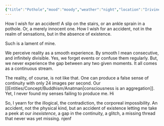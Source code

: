 ```yaml
---
{"title":"Pothole","mood":"moody","weather":"night","location":"Irivine, CA","dg-publish":true,"dg-note-icon":"black-hole","tags":["life","regrets"],"updated":"2025-04-03T00:57:12.362-07:00","created":"2025-03-30T14:46:08.794-07:00","dg-path":"Journal/Pothole.md","permalink":"/journal/pothole/","dgPassFrontmatter":true,"noteIcon":"black-hole"}
---
```



How I wish for an accident! A slip on the stairs, or an ankle sprain in a pothole. Or, a merely innocent one. How I wish for an accident, not in the realm of sensations, but in the absence of existence.

Such is a lament of mine.

We perceive reality as a smooth experience. By smooth I mean consecutive, and infinitely divisible. Yes, we forget events or confuse them regularly. But, we never experience the gap between any two given moments. It all comes as a continuous stream.

The reality, of course, is not like that. One can produce a false sense of continuity with only 24 images per second. Our [[Entities/Concept/Buddhism/Anatman\|consciousness is an aggregation]]. Yet, I never found my senses failing to produce me. Hi

So, I yearn for the illogical, the contradiction, the corporeal impossibility. An accident, not the physical kind, but an accident of existence letting me take a peek at our *inexistence*, a gap in the continuity, a glitch, a missing thread that never was yet missing.
njenf